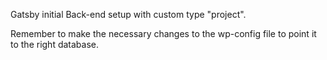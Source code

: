 Gatsby initial Back-end setup with custom type "project".

Remember to make the necessary changes to the wp-config file to point it to the right database.
